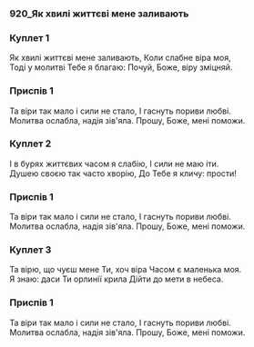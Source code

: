 ### 920_Як хвилі життєві мене заливають
### Куплет 1
Як хвилі життєві мене заливають, Коли слабне віра моя, <br/>Тоді у молитві Тебе я благаю: Почуй, Боже, віру зміцняй.
### Приспів 1
Та віри так мало і сили не стало, І гаснуть пориви любві. <br/>Молитва ослабла, надія зів'яла. Прошу, Боже, мені поможи.
### Куплет 2
І в бурях життєвих часом я слабію, І сили не маю іти. <br/>Душею своєю так часто хворію, До Тебе я кличу: прости!
### Приспів 1
Та віри так мало і сили не стало, І гаснуть пориви любві. <br/>Молитва ослабла, надія зів'яла. Прошу, Боже, мені поможи.
### Куплет 3
Та вірю, що чуєш мене Ти, хоч віра Часом є маленька моя. <br/>Я знаю: даси Ти орлинії крила Дійти до мети в небеса.
### Приспів 1
Та віри так мало і сили не стало, І гаснуть пориви любві. <br/>Молитва ослабла, надія зів'яла. Прошу, Боже, мені поможи.
